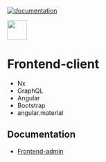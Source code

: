 [![documentation](https://github.com/ivan-varabyou/angular-nx/actions/workflows/generateDocs.yml/badge.svg)](https://github.com/ivan-varabyou/angular-nx/actions/workflows/generateDocs.yml)

<a alt="Nx logo" href="https://nx.dev" target="_blank" rel="noreferrer"><img src="https://raw.githubusercontent.com/nrwl/nx/master/images/nx-logo.png" width="45"></a>

# Frontend-client

- Nx
- GraphQL
- Angular
- Bootstrap
- angular.material

## Documentation

- [Frontend-admin](https://ivan-varabyou.github.io/angular-nx/frontend-admin/)


